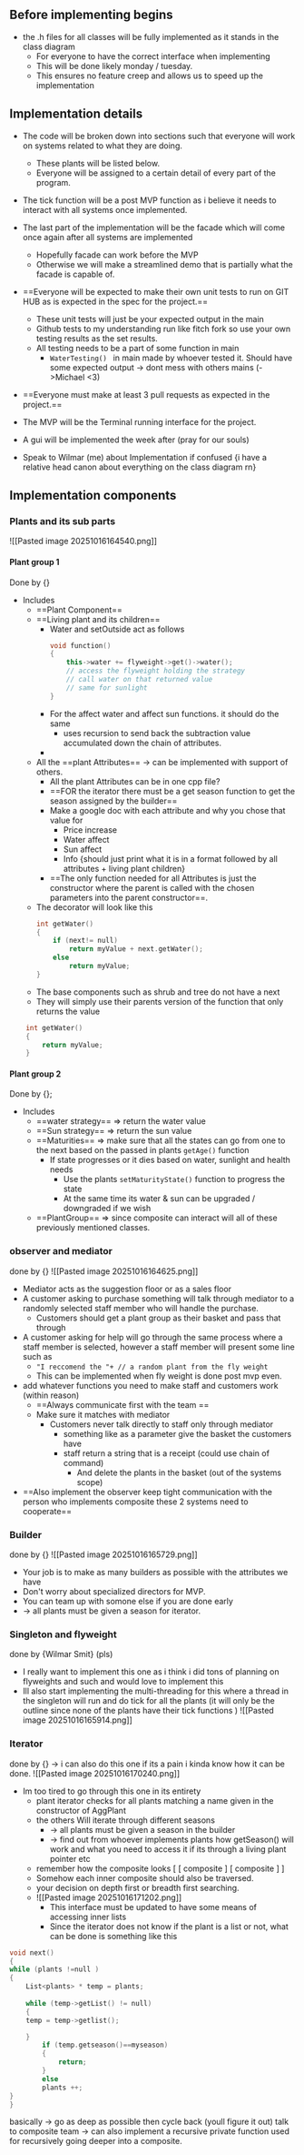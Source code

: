 ## Before implementing begins
- the .h files for all classes will be fully implemented as it stands in the class diagram
	- For everyone to have the correct interface when implementing
	- This will be done likely monday / tuesday.
	- This ensures no feature creep and allows us to speed up the implementation 
## Implementation details 
- The code will be broken down into sections such that everyone will work on systems related to what they are doing. 
	- These plants will be listed below. 
	- Everyone will be assigned to a certain detail of every part of the program. 
- The tick function will be a post MVP function as i believe it needs to interact with all systems once implemented.
- The last part of the implementation will be the facade which will come once again after all systems are implemented 
	- Hopefully facade can work before the MVP
	- Otherwise we will make a streamlined demo that is partially what the facade is capable of.

- ==Everyone will be expected to make their own unit tests to run on GIT HUB as is expected in the spec for the project.== 
	- These unit tests will just be your expected output in the main 
	- Github tests to my understanding run like fitch fork so use your own testing results as the set results. 
	- All testing needs to be a part of some function in main 
		- `WaterTesting() ` in main made by whoever tested it. Should have some expected output -> dont mess with others mains (->Michael <3)
 - ==Everyone must make at least 3 pull requests as expected in the project.== 

- The MVP will be the Terminal running interface for the project. 
- A gui will be implemented the week after (pray for our souls) 
- Speak to Wilmar (me) about Implementation if confused {i have a relative head canon about everything on the class diagram rn}
## Implementation components 
### Plants and its sub parts
![[Pasted image 20251016164540.png]]
#### Plant group 1 
Done by {}
- Includes
	- ==Plant Component== 
	- ==Living plant and its children==
		- Water and setOutside act as follows
			```c++
			void function()
			{
				this->water += flyweight->get()->water();
				// access the flyweight holding the strategy 
				// call water on that returned value
				// same for sunlight
			}
			```
		- For the affect water and affect sun functions. it should do the same 
			- uses recursion to send back the subtraction value accumulated down the chain of attributes.
		- 
	- All the ==plant Attributes== -> can be implemented with support of others.
		- All the plant Attributes can be in one cpp file?
		- ==FOR the iterator there must be a get season function to get the season assigned by the builder==
		- Make a google doc with each attribute and why you chose that value for
			- Price increase 
			- Water affect
			- Sun affect
			- Info {should just print what it is in a format followed by all attributes + living plant children} 
		- ==The only function needed for all Attributes is just the constructor where the parent is called with the chosen parameters into the parent constructor==.
	- The decorator will look like this
		```c++
		int getWater()
		{
			if (next!= null)
				return myValue + next.getWater();
			else
				return myValue;
		}
		```
	- The base components such as shrub and tree do not have a next 
	- They will simply use their parents version of the function that only returns the value
```c++ 
	int getWater()
	{
		return myValue;
	}
```
#### Plant group 2 
Done by {};
- Includes 
	- ==water strategy== => return the water value 
	- ==Sun strategy== => return the sun value
	- ==Maturities== => make sure that all the states can go from one to the next based on the passed in plants `getAge()` function 
		- If state progresses or it dies based on water, sunlight and health needs 
			- Use the plants `setMaturityState()` function to progress the state
			- At the same time its water & sun can be upgraded / downgraded if we wish
	- ==PlantGroup== => since composite can interact will all of these previously mentioned classes.

### observer and mediator
done by {}
![[Pasted image 20251016164625.png]]
- Mediator acts as the suggestion floor or as a sales floor 
- A customer asking to purchase something will talk through mediator to a randomly selected staff member who will handle the purchase.
	- Customers should get a plant group as their basket and pass that through 
- A customer asking for help will go through the same process where a staff member is selected, however a staff member will present some line such as 
	- `"I reccomend the "+ // a random plant from the fly weight`
	- This can be implemented when fly weight is done post mvp even.
- add whatever functions you need to make staff and customers work (within reason)
	- ==Always communicate first with the team ==
	- Make sure it matches with mediator 
		- Customers never talk directly to staff only through mediator 
			- something like as a parameter give the basket the customers have 
			- staff return a string that is a receipt (could use chain of command) 
				- And delete the plants in the basket (out of the systems scope) 
- ==Also implement the observer keep tight communication with the person who implements composite these 2 systems need to cooperate==
### Builder
done by {}
![[Pasted image 20251016165729.png]]
- Your job is to make as many builders as possible with the attributes we have 
- Don't worry about specialized directors for MVP. 
- You can team up with somone else if you are done early 
- -> all plants must be given a season for iterator.
### Singleton and flyweight
done by {Wilmar Smit} (pls)
- I really want to implement this one as i think i did tons of planning on flyweights and such and would love to implement this 
- Ill also start implementing the multi-threading for this where a thread in the singleton will run and do tick for all the plants (it will only be the outline since none of the plants have their tick functions )
![[Pasted image 20251016165914.png]]
### Iterator 
done by {} -> i can also do this one if its a pain i kinda know how it can be done. 
![[Pasted image 20251016170240.png]]
- Im too tired to go through this one in its entirety 
	- plant iterator checks for all plants matching a name given in the constructor of AggPlant
	- the others Will iterate through different seasons 
		- -> all plants must be given a season in the builder 
		- -> find out from whoever implements plants how getSeason() will work and what you need to access it if its through a living plant pointer etc 
	- remember how the composite looks 
	\[ \[ composite ] \[ composite  ] ]
	- Somehow each inner composite should also be traversed. 
	- your decision on depth first or breadth first searching. 
	- ![[Pasted image 20251016171202.png]]
		- This interface must be updated to have some means of accessing inner lists 
		- Since the iterator does not know if the plant is a list or not, what can be done is something like this 
```c++
void next()
{
while (plants !=null )
{
	List<plants> * temp = plants;
	
	while (temp->getList() != null)
	{
	temp = temp->getlist();

	}
		if (temp.getseason()==myseason)
		{
			return;
		}
		else
		plants ++;
}
}
```
basically -> go as deep as possible then cycle back (youll figure it out) talk to composite team 
-> can also implement a recursive  private function used for recursively going deeper into a composite.

